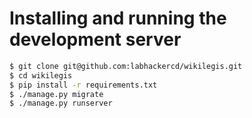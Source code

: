 # Installing and running the development server

```bash
$ git clone git@github.com:labhackercd/wikilegis.git
$ cd wikilegis
$ pip install -r requirements.txt
$ ./manage.py migrate
$ ./manage.py runserver
```

